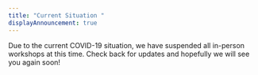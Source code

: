 ```yaml
---
title: "Current Situation "
displayAnnouncement: true
---
```

Due to the current COVID-19 situation, we have suspended all in-person workshops at this time. Check back for updates and hopefully we will see you again soon!